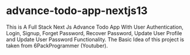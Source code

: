 # advance-todo-app-nextjs13
This is A Full Stack Next Js Advance Todo App With User Authentication, Login, Signup, Forget Password, Recover Password, Update User Profile and Update User Password Functionality. The Basic Idea of this project is taken from 6PackProgrammer (Youtuber).
